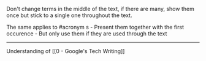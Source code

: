 Don't change terms in the middle of the text, if there are many, show them once but stick to a single one throughout the text.

The same applies to #acronym s - Present them together with the first occurence - But only use them if they are used through the text

---

Understanding of [[0 - Google's Tech Writing]]
